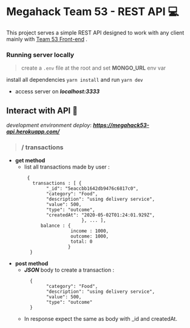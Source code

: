 # Megahack Team 53 - REST API :computer:

This project serves a simple REST API designed to work with any client mainly with [Team 53 Front-end](https://github.com/MegaHack53/frontend_megahack) .

### Running server locally

> create a `.env` file at the root and set **MONGO_URL** env var

install all dependencies `yarn install` and run `yarn dev`

- access server on ***localhost:3333***

## Interact with API :book:

*development environment deploy*: ***https://megahack53-api.herokuapp.com/***

> ### / transactions
- **get method**
  - list all transactions made by user :
    ``` 
     {
       transactions : [ {
            "_id": "5eaccbb1642db9476c6817c0",
            "category": "Food",
            "description": "using delivery service",
            "value": 500,
            "type": "outcome",
            "createdAt": "2020-05-02T01:24:01.929Z",
                         }, ... ],
          balance : {
                     income : 1000,
                     outcome: 1000,
                     total: 0
                    }
      }
    ```
 - **post method**
    - ***JSON*** body to create a transaction :
      ``` 
        {
    		  "category": "Food",
    		  "description": "using delivery service",
    		  "value": 500,
    		  "type": "outcome"	  
        }
      ```
    - In response expect the same as body with _id and createdAt.
